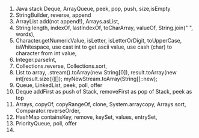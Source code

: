 1. Java stack Deque, ArrayQueue, peek, pop, push, size,isEmpty
1. StringBuilder, reverse, append
1. ArrayList add(not append!), Arrays.asList,
2. String length, indexOf, lastIndexOf, toCharArray, valueOf, String.join(" ", words),
3. Character.getNumericValue, isLetter, isLetterOrDigit, toUpperCase, isWhitespace, use cast int to get ascii value, use cash (char) to character from int value,
4. Integer.parseInt,
5. Collections.reverse, Collections.sort,
6. List to array, .stream().toArray(new String[0]), result.toArray(new int[result.size()][]); myNewStream.toArray(String[]::new);
7. Queue, LinkedList, peek, poll, offer
8. Deque addFirst as push of Stack, removeFirst as pop of Stack, peek as top
9. Arrays, copyOf, copyRangeOf, clone, System.arraycopy, Arrays.sort, Comparator.reverseOrder, 
10. HashMap containsKey, remove, keySet, values, entrySet,
11. PriorityQueue, poll, offer
12. 
   

